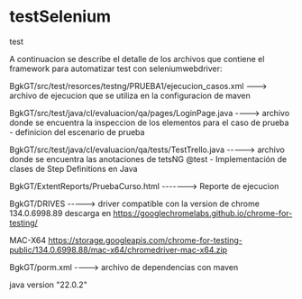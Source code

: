 # testSelenium

test

A continuacion se describe el detalle de los archivos que contiene el framework para automatizar test con seleniumwebdriver:

BgkGT/src/test/resorces/testng/PRUEBA1/ejecucion_casos.xml  --->  archivo de ejecucion que se utiliza en la configuracion de maven

BgkGT/src/test/java/cl/evaluacion/qa/pages/LoginPage.java  ----> archivo donde se encuentra la inspeccion de los elementos para el caso de prueba - definicion del escenario de prueba

BgkGT/src/test/java/cl/evaluacion/qa/tests/TestTrello.java  -----> archivo donde se encuentra las anotaciones de tetsNG  @test - Implementación de clases de Step Definitions en Java

BgkGT/ExtentReports/PruebaCurso.html  -------> Reporte de ejecucion

BgkGT/DRIVES -----> driver compatible con la version de chrome 134.0.6998.89 descarga en https://googlechromelabs.github.io/chrome-for-testing/ 

MAC-X64 
https://storage.googleapis.com/chrome-for-testing-public/134.0.6998.88/mac-x64/chromedriver-mac-x64.zip

BgkGT/porm.xml ----> archivo de dependencias con maven

java version "22.0.2"


